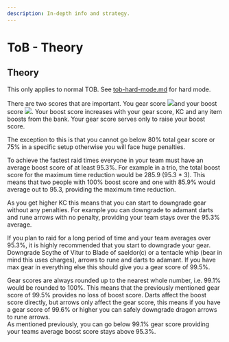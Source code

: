 ```yaml
---
description: In-depth info and strategy.
---
```


# ToB - Theory

## Theory

This only applies to normal TOB. See [tob-hard-mode.md](tob-hard-mode.md "mention") for hard mode.

There are two scores that are important. You gear score ![](https://cdn.discordapp.com/emojis/835314891950129202.webp?size=56\&quality=lossless)and your boost score ![](https://cdn.discordapp.com/emojis/802136963956080650.webp?size=56\&quality=lossless). Your boost score increases with your gear score, KC and any item boosts from the bank. Your gear score serves only to raise your boost score.

The exception to this is that you cannot go below 80% total gear score or 75% in a specific setup otherwise you will face huge penalties.

To achieve the fastest raid times everyone in your team must have an average boost score of at least 95.3%. For example in a trio, the total boost score for the maximum time reduction would be 285.9 (95.3 \* 3). This means that two people with 100% boost score and one with 85.9% would average out to 95.3, providing the maximum time reduction.

As you get higher KC this means that you can start to downgrade gear without any penalties. For example you can downgrade to adamant darts and rune arrows with no penalty, providing your team stays over the 95.3% average.

If you plan to raid for a long period of time and your team averages over 95.3%, it is highly recommended that you start to downgrade your gear. Downgrade Scythe of Vitur to Blade of saeldor(c) or a tentacle whip (bear in mind this uses charges), arrows to rune and darts to adamant. If you have max gear in everything else this should give you a gear score of 99.5%.

Gear scores are always rounded up to the nearest whole number, i.e. 99.1% would be rounded to 100%. This means that the previously mentioned gear score of 99.5% provides no loss of boost score. Darts affect the boost score directly, but arrows only affect the gear score, this means if you have a gear score of 99.6% or higher you can safely downgrade dragon arrows to rune arrows.\
As mentioned previously, you can go below 99.1% gear score providing your teams average boost score stays above 95.3%.
